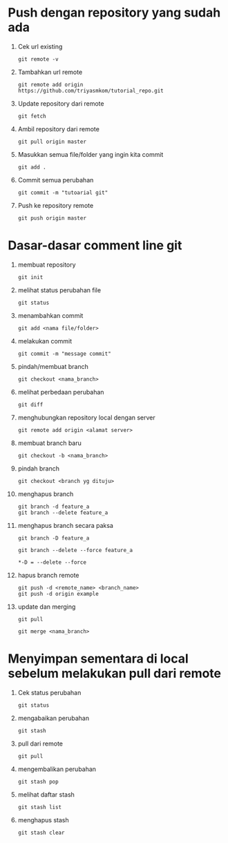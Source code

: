 # Push dengan repository yang sudah ada

1. Cek url existing
    ```
    git remote -v
    ```
2. Tambahkan url remote
    ```
    git remote add origin https://github.com/triyasmkom/tutorial_repo.git

    ```
3. Update repository dari remote
    ```
    git fetch
    ```

4. Ambil repository dari remote
    ```
    git pull origin master
    ```
5. Masukkan semua file/folder yang ingin kita commit
    ```
    git add .
    ```
6. Commit semua perubahan
    ```
    git commit -m "tutoarial git"
    ```
7. Push ke repository remote
    ```
    git push origin master
    ```

# Dasar-dasar comment line git
1. membuat repository
    ```
    git init
    ```
2. melihat status perubahan file
    ```
    git status
    ```
3. menambahkan commit
    ```
    git add <nama file/folder>
    ```
4. melakukan commit
    ```
    git commit -m "message commit"
    ```
5. pindah/membuat branch
    ```
    git checkout <nama_branch>
    ```
6. melihat perbedaan perubahan
    ```
    git diff
    ```
7. menghubungkan repository local dengan server
    ```
    git remote add origin <alamat server>
    ```
8. membuat branch baru
    ```
    git checkout -b <nama_branch>
    ```
9. pindah branch 
    ```
    git checkout <branch yg dituju>
    ```
10. menghapus branch
    ```
    git branch -d feature_a
    git branch --delete feature_a
    ```
11. menghapus branch secara paksa
    ```
    git branch -D feature_a

    git branch --delete --force feature_a

    *-D = --delete --force
    ```
12. hapus branch remote
    ```
    git push -d <remote_name> <branch_name>
    git push -d origin example
    ```
13. update dan merging
    ```
    git pull

    git merge <nama_branch>
    ```


# Menyimpan sementara di local sebelum melakukan pull dari remote
1. Cek status perubahan
    ```
    git status
    ```
2. mengabaikan perubahan
    ```
    git stash
    ```
3. pull dari remote
    ```
    git pull
    ```
4. mengembalikan perubahan
    ```
    git stash pop
    ```
5. melihat daftar stash
    ```
    git stash list
    ```
6. menghapus stash
    ```
    git stash clear
    ```

